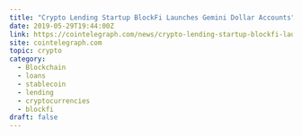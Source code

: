 ```yaml
---
title: "Crypto Lending Startup BlockFi Launches Gemini Dollar Accounts"
date: 2019-05-29T19:44:00Z
link: https://cointelegraph.com/news/crypto-lending-startup-blockfi-launches-gemini-dollar-accounts?utm_medium=RSS&utm_source=hune
site: cointelegraph.com
topic: crypto
category:
  - Blockchain
  - loans
  - stablecoin
  - lending
  - cryptocurrencies
  - blockfi
draft: false
---
```

